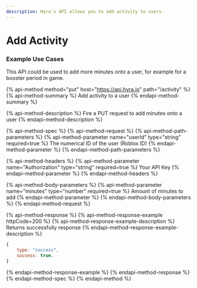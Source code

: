 ```yaml
---
description: Hyra's API allows you to add activity to users.
---
```


# Add Activity

### Example Use Cases

This API could be used to add more minutes onto a user, for example for a booster period in game.

{% api-method method="put" host="https://api.hyra.io" path="/activity" %}
{% api-method-summary %}
Add activity to a user
{% endapi-method-summary %}

{% api-method-description %}
Fire a PUT request to add minutes onto a user
{% endapi-method-description %}

{% api-method-spec %}
{% api-method-request %}
{% api-method-path-parameters %}
{% api-method-parameter name="userId" type="string" required=true %}
The numerical ID of the user \(Roblox ID\)
{% endapi-method-parameter %}
{% endapi-method-path-parameters %}

{% api-method-headers %}
{% api-method-parameter name="Authorization" type="string" required=true %}
Your API Key
{% endapi-method-parameter %}
{% endapi-method-headers %}

{% api-method-body-parameters %}
{% api-method-parameter name="minutes" type="number" required=true %}
Amount of minutes to add
{% endapi-method-parameter %}
{% endapi-method-body-parameters %}
{% endapi-method-request %}

{% api-method-response %}
{% api-method-response-example httpCode=200 %}
{% api-method-response-example-description %}
Returns successfully response
{% endapi-method-response-example-description %}

```javascript
{
    type: "success",
    success: true,
}
```
{% endapi-method-response-example %}
{% endapi-method-response %}
{% endapi-method-spec %}
{% endapi-method %}

